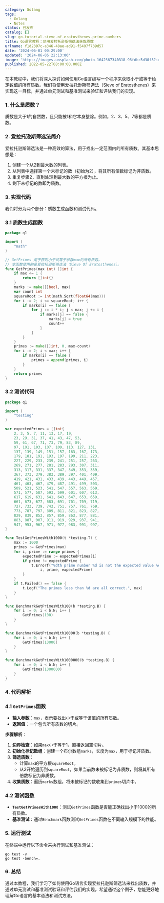 ```yaml
---
category: Golang
tags:
  - Golang
  - Notes
status: 已发布
catalog: []
slug: go-tutorial-sieve-of-eratosthenes-prime-numbers
title: Go语言教程：使用爱拉托逊斯筛选法获取质数
urlname: f1d2397c-a346-48ae-ad91-f5407f739d57
date: '2024-06-01 00:29:00'
updated: '2024-06-06 22:13:00'
image: 'https://images.unsplash.com/photo-1642367340318-96fdbc5d30f5?ixlib=rb-4.0.3&q=85&fm=jpg&crop=entropy&cs=srgb'
published: 2022-05-22T08:00:00.000Z
---
```


在本教程中，我们将深入探讨如何使用Go语言编写一个程序来获取小于或等于给定数值的所有质数。我们将使用爱拉托逊斯筛选法（Sieve of Eratosthenes）来实现这一目标，并通过单元测试和基准测试来验证和评估我们的实现。


### 1. 什么是质数？


质数是大于1的自然数，且只能被1和它本身整除。例如，2、3、5、7等都是质数。


### 2. 爱拉托逊斯筛选法简介


爱拉托逊斯筛选法是一种高效的算法，用于找出一定范围内的所有质数。其基本思想是：

1. 创建一个从2到最大数的列表。
2. 从列表中选择第一个未标记的数（初始为2），将其所有倍数标记为非质数。
3. 重复步骤2，直到处理到最大数的平方根为止。
4. 剩下未标记的数即为质数。

### 3. 实现代码


我们将分为两个部分：质数生成函数和测试代码。


### 3.1 质数生成函数


```go
package q1

import (
	"math"
)

// GetPrimes 用于获取小于或等于参数max的所有质数。
// 本函数使用的是爱拉托逊斯筛选法（Sieve Of Eratosthenes）。
func GetPrimes(max int) []int {
	if max <= 1 {
		return []int{}
	}
	marks := make([]bool, max)
	var count int
	squareRoot := int(math.Sqrt(float64(max)))
	for i := 2; i <= squareRoot; i++ {
		if marks[i] == false {
			for j := i * i; j < max; j += i {
				if marks[j] == false {
					marks[j] = true
					count++
				}
			}
		}
	}
	primes := make([]int, 0, max-count)
	for i := 2; i < max; i++ {
		if marks[i] == false {
			primes = append(primes, i)
		}
	}
	return primes
}
```


### 3.2 测试代码


```go
package q1

import (
	"testing"
)

var expectedPrimes = []int{
	2, 3, 5, 7, 11, 13, 17, 19,
	23, 29, 31, 37, 41, 43, 47, 53,
	59, 61, 67, 71, 73, 79, 83, 89,
	97, 101, 103, 107, 109, 113, 127, 131,
	137, 139, 149, 151, 157, 163, 167, 173,
	179, 181, 191, 193, 197, 199, 211, 223,
	227, 229, 233, 239, 241, 251, 257, 263,
	269, 271, 277, 281, 283, 293, 307, 311,
	313, 317, 331, 337, 347, 349, 353, 359,
	367, 373, 379, 383, 389, 397, 401, 409,
	419, 421, 431, 433, 439, 443, 449, 457,
	461, 463, 467, 479, 487, 491, 499, 503,
	509, 521, 523, 541, 547, 557, 563, 569,
	571, 577, 587, 593, 599, 601, 607, 613,
	617, 619, 631, 641, 643, 647, 653, 659,
	661, 673, 677, 683, 691, 701, 709, 719,
	727, 733, 739, 743, 751, 757, 761, 769,
	773, 787, 797, 809, 811, 821, 823, 827,
	829, 839, 853, 857, 859, 863, 877, 881,
	883, 887, 907, 911, 919, 929, 937, 941,
	947, 953, 967, 971, 977, 983, 991, 997,
}

func TestGetPrimesWith1000(t *testing.T) {
	max := 1000
	primes := GetPrimes(max)
	for i, prime := range primes {
		expectedPrime := expectedPrimes[i]
		if prime != expectedPrime {
			t.Errorf("%dth prime number %d is not the expected value %d",
				i, prime, expectedPrime)
		}
	}
	if t.Failed() == false {
		t.Logf("The primes less than %d are all correct.", max)
	}
}

func BenchmarkGetPrimesWith100(b *testing.B) {
	for i := 0; i < b.N; i++ {
		GetPrimes(100)
	}
}

func BenchmarkGetPrimesWith10000(b *testing.B) {
	for i := 0; i < b.N; i++ {
		GetPrimes(10000)
	}
}

func BenchmarkGetPrimesWith1000000(b *testing.B) {
	for i := 0; i < b.N; i++ {
		GetPrimes(1000000)
	}
}
```


### 4. 代码解析


### 4.1 `GetPrimes`函数

- **输入参数**：`max`，表示要找出小于或等于该值的所有质数。
- **返回值**：一个包含所有质数的切片。

**步骤解析**：

1. **边界检查**：如果`max`小于等于1，直接返回空切片。
2. **初始化标记数组**：创建一个布尔数组`marks`，长度为`max`，用于标记非质数。
3. **筛选质数**：
	- 计算`max`的平方根`squareRoot`。
	- 从2开始遍历到`squareRoot`，如果当前数未被标记为非质数，则将其所有倍数标记为非质数。
4. **收集质数**：遍历`marks`数组，将未被标记的数收集到`primes`切片中。

### 4.2 测试函数

- **`TestGetPrimesWith1000`**：测试`GetPrimes`函数是否能正确找出小于1000的所有质数。
- **基准测试**：通过`Benchmark`函数测试`GetPrimes`函数在不同输入规模下的性能。

### 5. 运行测试


在终端中运行以下命令来执行测试和基准测试：


```plain text
go test -v
go test -bench=.
```


### 6. 总结


通过本教程，我们学习了如何使用Go语言实现爱拉托逊斯筛选法来找出质数，并通过单元测试和基准测试验证和评估我们的实现。希望通过这个例子，您能更好地理解Go语言的基本语法和测试方法。

